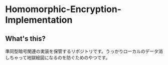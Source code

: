 # Homomorphic-Encryption-Implementation

## What's this?

準同型暗号関連の実装を保管するリポジトリです。うっかりローカルのデータ消しちゃって地獄絵図になるのを防ぐためのやつです。
